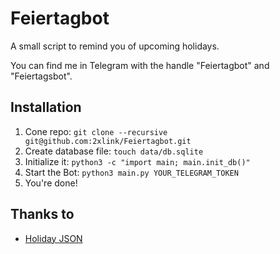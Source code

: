 # Feiertagbot
A small script to remind you of upcoming holidays. 

You can find me in Telegram with the handle "Feiertagbot" and "Feiertagsbot".

## Installation
1. Cone repo: `git clone --recursive git@github.com:2xlink/Feiertagbot.git`
2. Create database file: `touch data/db.sqlite`
3. Initialize it: `python3 -c "import main; main.init_db()"`
4. Start the Bot: ```python3 main.py YOUR_TELEGRAM_TOKEN```
5. You're done!

## Thanks to

- [Holiday JSON](https://feiertage-api.de/)
